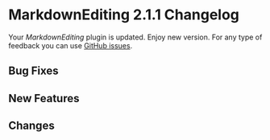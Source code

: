 # MarkdownEditing 2.1.1 Changelog

Your _MarkdownEditing_ plugin is updated. Enjoy new version. For any type of feedback you can use [GitHub issues][issues].

## Bug Fixes

## New Features

## Changes

[issues]: https://github.com/SublimeText-Markdown/MarkdownEditing/issues
